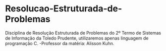 # Resolucao-Estruturada-de-Problemas

Disciplina de Resolução Estruturada de Problemas do 2º Termo de Sistemas de Informação da Toledo Prudente, utilizaremos apenas linguagem de programação C.
-Professor da matéria: Alisson Kuhn.
